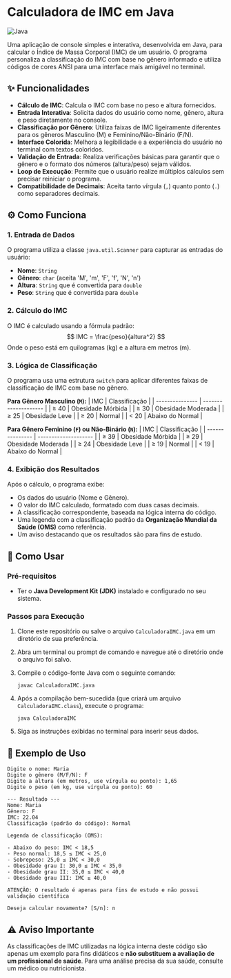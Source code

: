 #  Calculadora de IMC em Java

![Java](https://img.shields.io/badge/Java-ED8B00?style=for-the-badge&logo=openjdk&logoColor=white)

Uma aplicação de console simples e interativa, desenvolvida em Java, para calcular o Índice de Massa Corporal (IMC) de um usuário. O programa personaliza a classificação do IMC com base no gênero informado e utiliza códigos de cores ANSI para uma interface mais amigável no terminal.

## ✨ Funcionalidades

- **Cálculo de IMC**: Calcula o IMC com base no peso e altura fornecidos.
- **Entrada Interativa**: Solicita dados do usuário como nome, gênero, altura e peso diretamente no console.
- **Classificação por Gênero**: Utiliza faixas de IMC ligeiramente diferentes para os gêneros Masculino (M) e Feminino/Não-Binário (F/N).
- **Interface Colorida**: Melhora a legibilidade e a experiência do usuário no terminal com textos coloridos.
- **Validação de Entrada**: Realiza verificações básicas para garantir que o gênero e o formato dos números (altura/peso) sejam válidos.
- **Loop de Execução**: Permite que o usuário realize múltiplos cálculos sem precisar reiniciar o programa.
- **Compatibilidade de Decimais**: Aceita tanto vírgula (`,`) quanto ponto (`.`) como separadores decimais.

## ⚙️ Como Funciona

### 1. Entrada de Dados
O programa utiliza a classe `java.util.Scanner` para capturar as entradas do usuário:
- **Nome**: `String`
- **Gênero**: `char` (aceita 'M', 'm', 'F', 'f', 'N', 'n')
- **Altura**: `String` que é convertida para `double`
- **Peso**: `String` que é convertida para `double`

### 2. Cálculo do IMC
O IMC é calculado usando a fórmula padrão:
$$
IMC = \frac{peso}{altura^2}
$$
Onde o peso está em quilogramas (kg) e a altura em metros (m).

### 3. Lógica de Classificação
O programa usa uma estrutura `switch` para aplicar diferentes faixas de classificação de IMC com base no gênero.

**Para Gênero Masculino (`M`):**
| IMC             | Classificação        |
| --------------- | -------------------- |
| ≥ 40            | Obesidade Mórbida    |
| ≥ 30            | Obesidade Moderada   |
| ≥ 25            | Obesidade Leve       |
| ≥ 20            | Normal               |
| < 20            | Abaixo do Normal     |

**Para Gênero Feminino (`F`) ou Não-Binário (`N`):**
| IMC             | Classificação        |
| --------------- | -------------------- |
| ≥ 39            | Obesidade Mórbida    |
| ≥ 29            | Obesidade Moderada   |
| ≥ 24            | Obesidade Leve       |
| ≥ 19            | Normal               |
| < 19            | Abaixo do Normal     |

### 4. Exibição dos Resultados
Após o cálculo, o programa exibe:
- Os dados do usuário (Nome e Gênero).
- O valor do IMC calculado, formatado com duas casas decimais.
- A classificação correspondente, baseada na lógica interna do código.
- Uma legenda com a classificação padrão da **Organização Mundial da Saúde (OMS)** como referência.
- Um aviso destacando que os resultados são para fins de estudo.

## 🚀 Como Usar

### Pré-requisitos
- Ter o **Java Development Kit (JDK)** instalado e configurado no seu sistema.

### Passos para Execução
1. Clone este repositório ou salve o arquivo `CalculadoraIMC.java` em um diretório de sua preferência.

2. Abra um terminal ou prompt de comando e navegue até o diretório onde o arquivo foi salvo.

3. Compile o código-fonte Java com o seguinte comando:
   ```shell
   javac CalculadoraIMC.java
   ```

4. Após a compilação bem-sucedida (que criará um arquivo `CalculadoraIMC.class`), execute o programa:
   ```shell
   java CalculadoraIMC
   ```
5. Siga as instruções exibidas no terminal para inserir seus dados.

## 📸 Exemplo de Uso

```text
Digite o nome: Maria
Digite o gênero (M/F/N): F
Digite a altura (em metros, use vírgula ou ponto): 1,65
Digite o peso (em kg, use vírgula ou ponto): 60

--- Resultado ---
Nome: Maria
Gênero: F
IMC: 22.04
Classificação (padrão do código): Normal

Legenda de classificação (OMS):

- Abaixo do peso: IMC < 18,5
- Peso normal: 18,5 ≤ IMC < 25,0
- Sobrepeso: 25,0 ≤ IMC < 30,0
- Obesidade grau I: 30,0 ≤ IMC < 35,0
- Obesidade grau II: 35,0 ≤ IMC < 40,0
- Obesidade grau III: IMC ≥ 40,0

ATENÇÃO: O resultado é apenas para fins de estudo e não possui validação científica

Deseja calcular novamente? [S/n]: n
```

## ⚠️ Aviso Importante
As classificações de IMC utilizadas na lógica interna deste código são apenas um exemplo para fins didáticos e **não substituem a avaliação de um profissional de saúde**. Para uma análise precisa da sua saúde, consulte um médico ou nutricionista.

